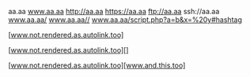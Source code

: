 aa.aa
www.aa.aa
http://aa.aa
https://aa.aa
ftp://aa.aa
ssh://aa.aa
www.aa.aa/
www.aa.aa//
www.aa.aa/script.php?a=b&x=%20y#hashtag

[www.not.rendered.as.autolink.too]

[www.not.rendered.as.autolink.too][]

[www.not.rendered.as.autolink.too][www.and.this.too]
